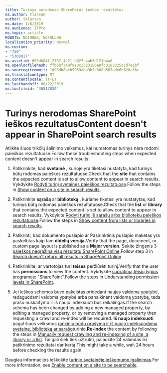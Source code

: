```yaml
---
title: Turinys nerodomas SharePoint ieškos rezultatus
ms.author: tlarsen
author: tklarsen
ms.date: 1/8/2019
ms.audience: ITPro
ms.topic: article
ROBOTS: NOINDEX, NOFOLLOW
localization_priority: Normal
ms.custom:
- "750"
- "5300017"
ms.assetid: 693db84f-2737-4c21-b027-4ab3d121b4a8
ms.openlocfilehash: ffb6bf349f9e8c2323186a8fc3183325d1d7e1bf
ms.sourcegitcommit: 1d98db8acb9959aba3b5e308a567ade6b62da56c
ms.translationtype: MT
ms.contentlocale: lt-LT
ms.lasthandoff: 08/22/2019
ms.locfileid: "36517039"
---
```

# <a name="content-doesnt-appear-in-sharepoint-search-results"></a><span data-ttu-id="46984-102">Turinys nerodomas SharePoint ieškos rezultatus</span><span class="sxs-lookup"><span data-stu-id="46984-102">Content doesn't appear in SharePoint search results</span></span>

<span data-ttu-id="46984-103">Atlikite šiuos trikčių šalinimo veiksmus, kai numatomas turinys nėra rodomi paieškos rezultatuose.</span><span class="sxs-lookup"><span data-stu-id="46984-103">Follow these troubleshooting steps when expected content doesn't appear in search results:</span></span>
  
1. <span data-ttu-id="46984-104">Patikrinkite, kad **svetainė** , kurioje yra tikėtasi nustatyta, kad turinys būtų rodomas paieškos rezultatuose.</span><span class="sxs-lookup"><span data-stu-id="46984-104">Check that the **site** that contains the expected content is set to allow content to appear in search results.</span></span> <span data-ttu-id="46984-105">Vykdykite [Rodyti turinį svetainės paieškos rezultatuose](https://docs.microsoft.com/sharepoint/make-site-content-searchable#show-content-on-a-site-in-search-results).</span><span class="sxs-lookup"><span data-stu-id="46984-105">Follow the steps in [Show content on a site in search results](https://docs.microsoft.com/sharepoint/make-site-content-searchable#show-content-on-a-site-in-search-results).</span></span>

2. <span data-ttu-id="46984-106">Patikrinkite **sąrašą** ar **biblioteką** , kuriame tikėtasi yra nustatytas, kad turinys būtų rodomas paieškos rezultatuose.</span><span class="sxs-lookup"><span data-stu-id="46984-106">Check that the **list** or **library** that contains the expected content is set to allow content to appear in search results.</span></span> <span data-ttu-id="46984-107">Vykdykite [Rodyti turinį iš sąrašų arba bibliotekų paieškos rezultatuose](https://docs.microsoft.com/sharepoint/make-site-content-searchable#show-content-from-lists-or-libraries-in-search-results).</span><span class="sxs-lookup"><span data-stu-id="46984-107">Follow the steps in [Show content from lists or libraries in search results](https://docs.microsoft.com/sharepoint/make-site-content-searchable#show-content-from-lists-or-libraries-in-search-results).</span></span>

3. <span data-ttu-id="46984-108">Patikrinti, kad dokumento puslapio ar Pasirinktinis puslapio maketas yra paskelbtas kaip tam **didelių versija.**</span><span class="sxs-lookup"><span data-stu-id="46984-108">Verify that the page, document, or custom page layout is published as a **Major version.**</span></span> <span data-ttu-id="46984-109">Sekite žingsnis 3 [paieškos negrąžina visų rezultatų SharePoint Online](https://go.microsoft.com/fwlink/?linkid=874525).</span><span class="sxs-lookup"><span data-stu-id="46984-109">Follow step 3 in [Search doesn't return all results in SharePoint Online](https://go.microsoft.com/fwlink/?linkid=874525).</span></span>

4. <span data-ttu-id="46984-110">Patikrinkite, ar vartotojas turi **teises** peržiūrėti turinį.</span><span class="sxs-lookup"><span data-stu-id="46984-110">Verify that the user has **permissions** to view the content.</span></span> <span data-ttu-id="46984-111">Vykdykite [supratimą teisių lygius programoje "SharePoint"](https://docs.microsoft.com/sharepoint/understanding-permission-levels).</span><span class="sxs-lookup"><span data-stu-id="46984-111">Follow the steps in [Understanding permission levels in SharePoint](https://docs.microsoft.com/sharepoint/understanding-permission-levels).</span></span>
    
5. <span data-ttu-id="46984-112">Jei ieškos schemos buvo pakeistas pridedant naujas valdoma ypatybė, redaguodami valdoma ypatybė arba panaikinant valdomą ypatybę, tada prašo nuskaitymo ir iš naujo indeksuoti bus reikalingas.</span><span class="sxs-lookup"><span data-stu-id="46984-112">If the search schema has been changed by adding a new managed property, by editing a managed property, or by removing a managed property then requesting a crawl and re-index will be required.</span></span> <span data-ttu-id="46984-113">**Iš naujo indeksuoti** pagal šiuos veiksmus [rankiniu būdu prašymą ir iš naujo indeksuodama svetainę, biblioteką ar sąrašo](https://docs.microsoft.com/sharepoint/crawl-site-content)turinio.</span><span class="sxs-lookup"><span data-stu-id="46984-113">**Re-index** the content by following the steps in [Manually request crawling and re-indexing of a site, a library or a list](https://docs.microsoft.com/sharepoint/crawl-site-content).</span></span> <span data-ttu-id="46984-114">Tai gali šiek tiek užtrukti, palaukite 24 valandas iki patikrinimo rezultatai dar kartą.</span><span class="sxs-lookup"><span data-stu-id="46984-114">This might take a while, wait 24 hours before checking the results again.</span></span>

<span data-ttu-id="46984-115">Daugiau informacijos ieškokite [turinio svetainėje ieškomumo įgalinimas](https://docs.microsoft.com/sharepoint/make-site-content-searchable).</span><span class="sxs-lookup"><span data-stu-id="46984-115">For more information, see [Enable content on a site to be searchable](https://docs.microsoft.com/sharepoint/make-site-content-searchable).</span></span> 
  
